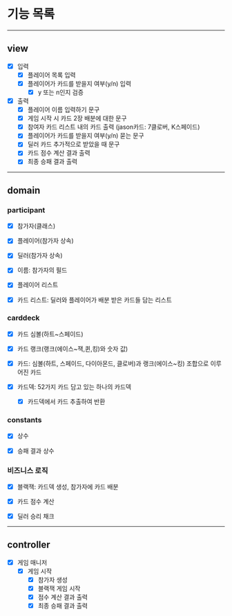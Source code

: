 # 기능 목록

<hr>

## view

- [x] 입력
  - [x] 플레이어 목록 입력 
  - [x] 플레이어가 카드를 받을지 여부(y/n) 입력
    - [x] y 또는 n인지 검증

- [x] 출력
  - [x] 플레이어 이름 입력하기 문구
  - [x] 게임 시작 시 카드 2장 배분에 대한 문구
  - [x] 참여자 카드 리스트 내의 카드 출력 (jason카드: 7클로버, K스페이드)
  - [x] 플레이어가 카드를 받을지 여부(y/n) 묻는 문구
  - [x] 딜러 카드 추가적으로 받았을 때 문구
  - [x] 카드 점수 계산 결과 출력
  - [x] 최종 승패 결과 출력

<hr>

## domain

### participant

- [x] 참가자(클래스)

- [x] 플레이어(참가자 상속)

- [x] 딜러(참가자 상속)

- [x] 이름: 참가자의 필드

- [x] 플레이어 리스트

- [x] 카드 리스트: 딜러와 플레이어가 배분 받은 카드들 담는 리스트

### carddeck

- [x] 카드 심볼(하트~스페이드)

- [x] 카드 랭크(랭크(에이스~잭,퀸,킹)와 숫자 값)

- [x] 카드: 심볼(하트, 스페이드, 다이아몬드, 클로버)과 랭크(에이스~킹) 조합으로 이루어진 카드

- [x] 카드덱: 52가지 카드 담고 있는 하나의 카드덱
  - [x] 카드덱에서 카드 추출하여 반환

### constants

- [x] 상수

- [x] 승패 결과 상수


### 비즈니스 로직

- [x] 블랙잭: 카드덱 생성, 참가자에 카드 배분

- [x] 카드 점수 계산

- [x] 딜러 승리 채크

<hr>

## controller

- [x] 게임 매니저
  - [x] 게임 시작
    - [x] 참가자 생성
    - [x] 블랙잭 게임 시작
    - [x] 점수 계산 결과 출력
    - [x] 최종 승패 결과 출력